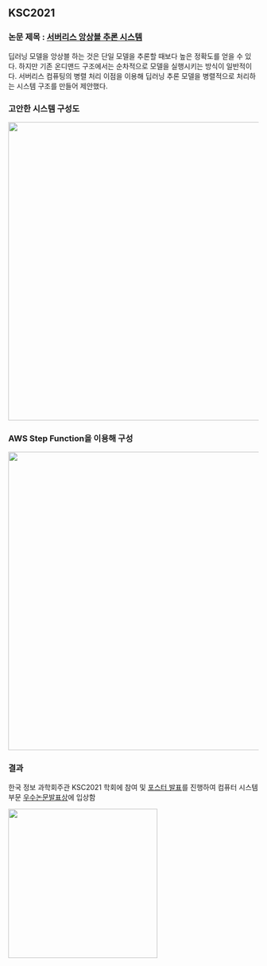 ## KSC2021
### 논문 제목 : [서버리스 앙상블 추론 시스템](http://www.riss.or.kr/search/detail/DetailView.do?p_mat_type=1a0202e37d52c72d&control_no=77bd8480298a674ad18150b21a227875&keyword=)
딥러닝 모델을 앙상블 하는 것은 단일 모델을 추론할 때보다 높은 정확도를 얻을 수 있다. 하지만 기존 온디맨드 구조에서는 순차적으로 모델을 실행시키는 방식이 일반적이다.
서버리스 컴퓨팅의 병렬 처리 이점을 이용해 딥러닝 추론 모델을 병렬적으로 처리하는 시스템 구조를 만들어 제안했다.

### 고안한 시스템 구성도
<img src='assets/structure.png' width="600" />

### AWS Step Function을 이용해 구성
<img src='assets/stepfunction.png' width="600" />

### 결과
한국 정보 과학회주관 KSC2021 학회에 참여 및 [포스터 발표](https://github.com/workdd/lambda-ensemble-system/blob/main/assets/%E1%84%89%E1%85%A5%E1%84%87%E1%85%A5%E1%84%85%E1%85%B5%E1%84%89%E1%85%B3%20%E1%84%8B%E1%85%A1%E1%86%BC%E1%84%89%E1%85%A1%E1%86%BC%E1%84%87%E1%85%B3%E1%86%AF%20%E1%84%8E%E1%85%AE%E1%84%85%E1%85%A9%E1%86%AB%20%E1%84%89%E1%85%B5%E1%84%89%E1%85%B3%E1%84%90%E1%85%A6%E1%86%B7%20%E1%84%91%E1%85%A9%E1%84%89%E1%85%B3%E1%84%90%E1%85%A5.pdf)를 진행하여 컴퓨터 시스템 부문 [우수논문발표상](http://www.kiise.or.kr/academy/board/academyNewsView.fa?MENU_ID=080100&sch_add_bd=%ED%95%99%ED%9A%8C%EC%86%8C%EC%8B%9D&NUM=2260)에 입상함

<img src='https://user-images.githubusercontent.com/28581495/218097695-b629a171-b707-4876-aa87-9439dd6b23d3.png' width="300" />
